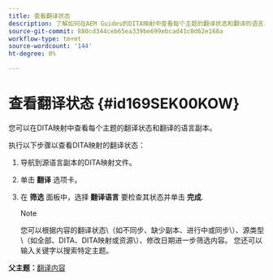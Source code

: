 ```yaml
---
title: 查看翻译状态
description: 了解如何在AEM Guides的DITA映射中查看每个主题的翻译状态和翻译的语言副本。
source-git-commit: 880cd344ceb65ea339be699ebcad41c0d62e168a
workflow-type: tm+mt
source-wordcount: '144'
ht-degree: 0%

---
```


# 查看翻译状态 {#id169SEK00KOW}

您可以在DITA映射中查看每个主题的翻译状态和翻译的语言副本。

执行以下步骤以查看DITA映射的翻译状态：

1. 导航到源语言副本的DITA映射文件。
1. 单击 **翻译** 选项卡。
1. 在 **筛选** 面板中，选择 **翻译语言** 要检查其状态并单击 **完成**.

   >[!NOTE]
   >
   > 您可以根据内容的翻译状态\（如不同步、缺少副本、进行中或同步\）、源类型\（如全部、DITA、DITA映射或资源\）、修改日期进一步筛选内容。 您还可以输入关键字以搜索特定主题。

**父主题：**[&#x200B;翻译内容](translation.md)
